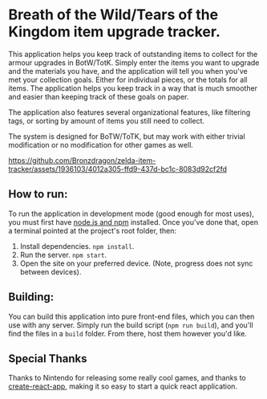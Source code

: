 # Breath of the Wild/Tears of the Kingdom item upgrade tracker.
This application helps you keep track of outstanding items to collect for the armour upgrades in BotW/TotK. Simply enter the items you want to upgrade and the materials you have, and the application will tell you when you've met your collection goals. Either for individual pieces, or the totals for all items. The application helps you keep track in a way that is much smoother and easier than keeping track of these goals on paper.

The application also features several organizational features, like filtering tags, or sorting by amount of items you still need to collect.

The system is designed for BoTW/ToTK, but may work with either trivial modification or no modification for other games as well.

https://github.com/Bronzdragon/zelda-item-tracker/assets/1936103/4012a305-ffd9-437d-bc1c-8083d92cf2fd

## How to run:
To run the application in development mode (good enough for most uses), you must first have [node.js and npm](https://nodejs.org) installed. Once you've done that, open a terminal pointed at the project's root folder, then:
1. Install dependencies. `npm install`.
2. Run the server. `npm start`.
3. Open the site on your preferred device. (Note, progress does not sync between devices).

## Building:
You can build this application into pure front-end files, which you can then use with any server. Simply run the build script (`npm run build`), and you'll find the files in a `build` folder. From there, host them however you'd like.

## Special Thanks
Thanks to Nintendo for releasing some really cool games, and thanks to [create-react-app](https://create-react-app.dev/), making it so easy to start a quick react application.
